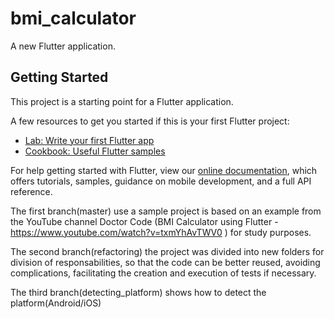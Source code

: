 # bmi_calculator

A new Flutter application.

## Getting Started

This project is a starting point for a Flutter application.

A few resources to get you started if this is your first Flutter project:

- [Lab: Write your first Flutter app](https://flutter.dev/docs/get-started/codelab)
- [Cookbook: Useful Flutter samples](https://flutter.dev/docs/cookbook)

For help getting started with Flutter, view our
[online documentation](https://flutter.dev/docs), which offers tutorials,
samples, guidance on mobile development, and a full API reference.

The first branch(master) use a sample project is based on an example from the YouTube channel Doctor Code (BMI Calculator using Flutter - https://www.youtube.com/watch?v=txmYhAvTWV0
) for study purposes.

The second branch(refactoring) the project was divided into new folders for division of responsabilities, so that the code can be better
reused, avoiding complications, facilitating the creation and execution of tests if necessary.

The third branch(detecting_platform) shows how to detect the platform(Android/iOS)
